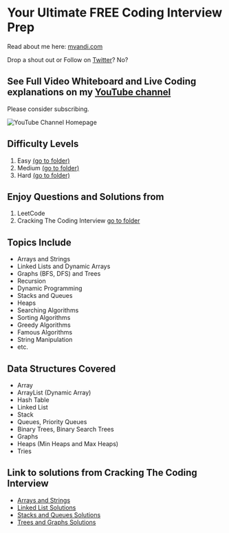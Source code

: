 # Your Ultimate FREE Coding Interview Prep

Read about me here: [mvandi.com](https://mvandi.com)

Drop a shout out or Follow on [Twitter](https://twitter.com/michael_vandi)? No?

## See Full Video Whiteboard and Live Coding explanations on my [YouTube channel](https://www.youtube.com/channel/UCZOiUkaF2fy8Mn0gZiKiDyQ/videos)

Please consider subscribing.

![YouTube Channel Homepage](https://drive.google.com/uc?export=view&id=1gGa6eKCMgiaXNpm4nRy78ei-he1yyjmE)

## Difficulty Levels

1. Easy [(go to folder)](Easy/)
2. Medium [(go to folder)](Medium/)
3. Hard [(go to folder)](Medium/)

## Enjoy Questions and Solutions from

1. LeetCode
2. Cracking The Coding Interview [go to folder](CrackingTheCodingInterview/)

## Topics Include

- Arrays and Strings
- Linked Lists and Dynamic Arrays
- Graphs (BFS, DFS) and Trees
- Recursion
- Dynamic Programming
- Stacks and Queues
- Heaps
- Searching Algorithms
- Sorting Algorithms
- Greedy Algorithms
- Famous Algorithms
- String Manipulation
- etc.

## Data Structures Covered

- Array
- ArrayList (Dynamic Array)
- Hash Table
- Linked List
- Stack
- Queues, Priority Queues
- Binary Trees, Binary Search Trees
- Graphs
- Heaps (Min Heaps and Max Heaps)
- Tries

## Link to solutions from Cracking The Coding Interview

- [Arrays and Strings](CrackingTheCodingInterview/ArraysAndStrings/)
- [Linked List Solutions](CrackingTheCodingInterview/LinkedListSolutions/)
- [Stacks and Queues Solutions](CrackingTheCodingInterview/StacksAndQueues/)
- [Trees and Graphs Solutions](CrackingTheCodingInterview/TreesAndGraps/)
